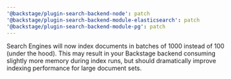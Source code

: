 ```yaml
---
'@backstage/plugin-search-backend-node': patch
'@backstage/plugin-search-backend-module-elasticsearch': patch
'@backstage/plugin-search-backend-module-pg': patch
---
```


Search Engines will now index documents in batches of 1000 instead of 100 (under the hood). This may result in your Backstage backend consuming slightly more memory during index runs, but should dramatically improve indexing performance for large document sets.
